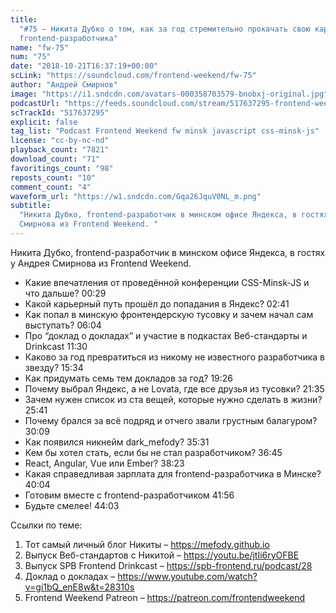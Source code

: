 ```yaml
---
title:
  "#75 – Никита Дубко о том, как за год стремительно прокачать свою карьеру
  frontend-разработчика"
name: "fw-75"
num: "75"
date: "2018-10-21T16:37:19+00:00"
scLink: "https://soundcloud.com/frontend-weekend/fw-75"
author: "Андрей Смирнов"
image: "https://i1.sndcdn.com/avatars-000358703579-bnobxj-original.jpg"
podcastUrl: "https://feeds.soundcloud.com/stream/517637295-frontend-weekend-fw-75.m4a"
scTrackId: "517637295"
explicit: false
tag_list: "Podcast Frontend Weekend fw minsk javascript css-minsk-js"
license: "cc-by-nc-nd"
playback_count: "7821"
download_count: "71"
favoritings_count: "98"
reposts_count: "10"
comment_count: "4"
waveform_url: "https://w1.sndcdn.com/Gqa26JquV0NL_m.png"
subtitle:
  "Никита Дубко, frontend-разработчик в минском офисе Яндекса, в гостях у Андрея
  Смирнова из Frontend Weekend. "
---
```


Никита Дубко, frontend-разработчик в минском офисе Яндекса, в гостях у Андрея
Смирнова из Frontend Weekend.

- Какие впечатления от проведённой конференции CSS-Minsk-JS и что дальше?
  <timecode sec="29">00:29</timecode>
- Какой карьерный путь прошёл до попадания в Яндекс?
  <timecode sec="161">02:41</timecode>
- Как попал в минскую фронтендерскую тусовку и зачем начал сам выступать?
  <timecode sec="364">06:04</timecode>
- Про “доклад о докладах” и участие в подкастах Веб-стандарты и Drinkcast
  <timecode sec="690">11:30</timecode>
- Каково за год превратиться из никому не известного разработчика в звезду?
  <timecode sec="934">15:34</timecode>
- Как придумать семь тем докладов за год? <timecode sec="1166">19:26</timecode>
- Почему выбрал Яндекс, а не Lovata, где все друзья из тусовки?
  <timecode sec="1295">21:35</timecode>
- Зачем нужен список из ста вещей, которые нужно сделать в жизни?
  <timecode sec="1541">25:41</timecode>
- Почему брался за всё подряд и отчего звали грустным балагуром?
  <timecode sec="1809">30:09</timecode>
- Как появился никнейм dark_mefody? <timecode sec="2131">35:31</timecode>
- Кем бы хотел стать, если бы не стал разработчиком?
  <timecode sec="2205">36:45</timecode>
- React, Angular, Vue или Ember? <timecode sec="2303">38:23</timecode>
- Какая справедливая зарплата для frontend-разработчика в Минске?
  <timecode sec="2404">40:04</timecode>
- Готовим вместе с frontend-разработчиком <timecode sec="2516">41:56</timecode>
- Будьте смелее! <timecode sec="2643">44:03</timecode>

Ссылки по теме:

1. Тот самый личный блог Никиты – <https://mefody.github.io>
2. Выпуск Веб-стандартов с Никитой – <https://youtu.be/jtIi6ryOFBE>
3. Выпуск SPB Frontend Drinkcast – <https://spb-frontend.ru/podcast/28>
4. Доклад о докладах – <https://www.youtube.com/watch?v=gi1bQ_enE8w&t=28310s>
5. Frontend Weekend Patreon – <https://patreon.com/frontendweekend>
